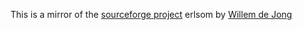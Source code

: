 This is a mirror of the [sourceforge project]() erlsom by [Willem de Jong](http://sourceforge.net/users/willemdj)